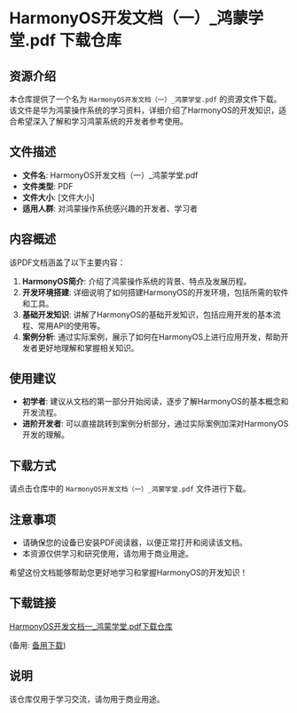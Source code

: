# HarmonyOS开发文档（一）_鸿蒙学堂.pdf 下载仓库

## 资源介绍

本仓库提供了一个名为 `HarmonyOS开发文档（一）_鸿蒙学堂.pdf` 的资源文件下载。该文件是华为鸿蒙操作系统的学习资料，详细介绍了HarmonyOS的开发知识，适合希望深入了解和学习鸿蒙系统的开发者参考使用。

## 文件描述

- **文件名**: HarmonyOS开发文档（一）_鸿蒙学堂.pdf
- **文件类型**: PDF
- **文件大小**: [文件大小]
- **适用人群**: 对鸿蒙操作系统感兴趣的开发者、学习者

## 内容概述

该PDF文档涵盖了以下主要内容：

1. **HarmonyOS简介**: 介绍了鸿蒙操作系统的背景、特点及发展历程。
2. **开发环境搭建**: 详细说明了如何搭建HarmonyOS的开发环境，包括所需的软件和工具。
3. **基础开发知识**: 讲解了HarmonyOS的基础开发知识，包括应用开发的基本流程、常用API的使用等。
4. **案例分析**: 通过实际案例，展示了如何在HarmonyOS上进行应用开发，帮助开发者更好地理解和掌握相关知识。

## 使用建议

- **初学者**: 建议从文档的第一部分开始阅读，逐步了解HarmonyOS的基本概念和开发流程。
- **进阶开发者**: 可以直接跳转到案例分析部分，通过实际案例加深对HarmonyOS开发的理解。

## 下载方式

请点击仓库中的 `HarmonyOS开发文档（一）_鸿蒙学堂.pdf` 文件进行下载。

## 注意事项

- 请确保您的设备已安装PDF阅读器，以便正常打开和阅读该文档。
- 本资源仅供学习和研究使用，请勿用于商业用途。

希望这份文档能够帮助您更好地学习和掌握HarmonyOS的开发知识！

## 下载链接
[HarmonyOS开发文档一_鸿蒙学堂.pdf下载仓库](https://pan.quark.cn/s/b75aed8c16d9) 

(备用: [备用下载](https://pan.baidu.com/s/1CnaN-oq5zRFs7gdTjVOwJg?pwd=1234))

## 说明

该仓库仅用于学习交流，请勿用于商业用途。
